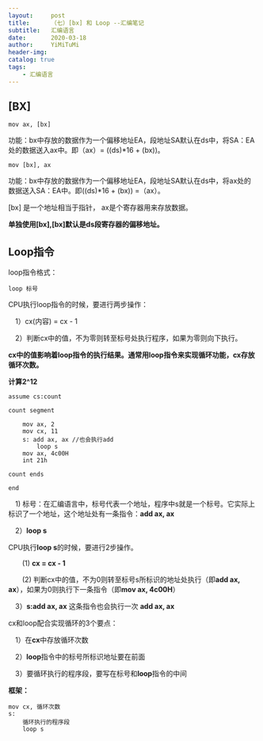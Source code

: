 ```yaml
---
layout:     post
title:      （七）[bx] 和 Loop --汇编笔记
subtitle:   汇编语言
date:       2020-03-18
author:     YiMiTuMi
header-img: 
catalog: true
tags:
    - 汇编语言
---
```


## [BX]

	mov ax, [bx]

功能：bx中存放的数据作为一个偏移地址EA，段地址SA默认在ds中，将SA：EA处的数据送入ax中。即（ax）= ((ds)*16 + (bx))。

	mov [bx], ax  

功能：bx中存放的数据作为一个偏移地址EA，段地址SA默认在ds中，将ax处的数据送入SA：EA中。即((ds)*16 + (bx)) =（ax）。

[bx] 是一个地址相当于指针， ax是个寄存器用来存放数据。

**单独使用[bx],[bx]默认是ds段寄存器的偏移地址。**

## Loop指令

loop指令格式：

	loop 标号

CPU执行loop指令的时候，要进行两步操作：

&emsp;1）cx(内容) = cx - 1

&emsp;2）判断cx中的值，不为零则转至标号处执行程序，如果为零则向下执行。

**cx中的值影响着loop指令的执行结果。通常用loop指令来实现循环功能，cx存放循环次数。**

**计算2^12**

	assume cs:count
	
	count segment
	
		mov ax, 2
		mov cx, 11
		s: add ax, ax //也会执行add
			loop s
		mov ax, 4c00H
		int 21h
	
	count ends
	
	end

&emsp;1) 标号：在汇编语言中，标号代表一个地址，程序中s就是一个标号。它实际上标识了一个地址，这个地址处有一条指令：**add ax, ax**

&emsp;2）**loop s**

CPU执行**loop s**的时候，要进行2步操作。

&emsp;&emsp;(1) **cx = cx - 1**

&emsp;&emsp;(2) 判断cx中的值，不为0则转至标号s所标识的地址处执行（即**add ax, ax**），如果为0则执行下一条指令（即**mov ax, 4c00H**）

&emsp;3）**s:add ax, ax** 这条指令也会执行一次 **add ax, ax**

cx和loop配合实现循环的3个要点：

&emsp;1）在**cx**中存放循环次数

&emsp;2）**loop**指令中的标号所标识地址要在前面

&emsp;3）要循环执行的程序段，要写在标号和**loop**指令的中间

**框架：**

	mov cx, 循环次数
	s: 
		循环执行的程序段
		loop s